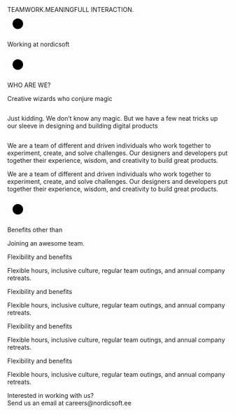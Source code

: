 <section id="team">
  <div class="ticker-wrap">
    <div class="ticker">
      <div class="ticker__item">TEAMWORK.MEANINGFULL INTERACTION.</div>
    </div>
  </div>

  <div class="container">
    <div class="service-col">
      <div class="h2-team">
        <div class="point-block">
          <svg height="48" width="48">
            <circle cx="24" cy="24" r="12" fill="black" />
          </svg>
          <p class="h2-text">Working at nordicsoft</p>
        </div>
      </div>
      <div class="gallery">
        <div class="pic pic1"><img src="/assets/images/pic1.svg" alt="" /></div>
        <div class="pic pic2"><img src="/assets/images/pic2.svg" alt="" /></div>
        <div class="pic empty"></div>
        <div class="pic pic3"><img src="/assets/images/pic3.svg" alt="" /></div>
        <div class="pic pic4"><img src="/assets/images/pic4.svg" alt="" /></div>
      </div>
    </div>
  </div>
  <div class="container">
    <div class="h2-team">
      <div class="point-block">
        <svg height="48" width="48">
          <circle cx="24" cy="24" r="12" fill="black" />
        </svg>
        <p class="h2-text">WHO ARE WE?</p>
      </div>
      <p class="h3-text">Creative wizards who conjure magic</p>
    </div>
  </div>
  <div class="container">
    <div class="wizard-block">
      <div class="text-columns">
        <div class="column">
          <p>
            Just kidding. We don’t know any magic. But we have a few neat tricks
            up our sleeve in designing and building digital products
          </p>
        </div>
        <div class="column">
          <p>
            We are a team of different and driven individuals who work together
            to experiment, create, and solve challenges. Our designers and
            developers put together their experience, wisdom, and creativity to
            build great products.
          </p>
          <p>
            We are a team of different and driven individuals who work together
            to experiment, create, and solve challenges. Our designers and
            developers put together their experience, wisdom, and creativity to
            build great products.
          </p>
        </div>
      </div>
      <div class="avatars">
        <div class="avatar avatar1"></div>
        <div class="avatar avatar2"></div>
        <div class="avatar avatar3"></div>
        <div class="avatar avatar4"></div>
        <div class="avatar avatar5"></div>
        <div class="avatar avatar6"></div>
        <div class="avatar avatar7"></div>
        <div class="avatar avatar8"></div>
        <div class="avatar avatar9"></div>
      </div>
    </div>
  </div>
  <div class="benefits">
    <div class="container">
      <div class="h2-team">
        <div class="point-block">
          <svg height="48" width="48">
            <circle cx="24" cy="24" r="12" fill="black" />
          </svg>
          <p class="h2-text">Benefits other than</p>
        </div>
        <p class="h3-text">Joining an awesome team.</p>
      </div>
    </div>
    <div class="container">
      <div class="benefit-row">
        <div class="benefit">
          <p class="title">Flexibility and benefits</p>
          <p>
            Flexible hours, inclusive culture, regular team outings, and annual
            company retreats.
          </p>
        </div>
        <div class="benefit">
          <p class="title">Flexibility and benefits</p>
          <p>
            Flexible hours, inclusive culture, regular team outings, and annual
            company retreats.
          </p>
        </div>
      </div>
      <div class="benefit-row">
        <div class="benefit">
          <p class="title">Flexibility and benefits</p>
          <p>
            Flexible hours, inclusive culture, regular team outings, and annual
            company retreats.
          </p>
        </div>
        <div class="benefit">
          <p class="title">Flexibility and benefits</p>
          <p>
            Flexible hours, inclusive culture, regular team outings, and annual
            company retreats.
          </p>
        </div>
      </div>
      <div class="gallery-benefit">
        <div class="gallery-row">
          <div class="pic-block pic1">
            <img alt="" src="/assets/images/benefit1.svg" />
          </div>
          <div class="pic-block pic2">
            <img alt="" src="/assets/images/benefit2.svg" />
          </div>
          <div class="pic-block pic3"></div>
        </div>
        <div class="gallery-row">
          <div class="pic-block pic4"></div>
          <div class="pic-block pic5">
            <img alt="" src="/assets/images/benefit5.svg" />
          </div>
          <div class="pic-block pic6">
            <img alt="" src="/assets/images/benefit6.svg" />
          </div>
        </div>
      </div>
    </div>
  </div>
  <div class="in-touch">
    <div class="container">
      <div class="title">Interested in working with us?</div>
      <div>Send us an email at careers@nordicsoft.ee</div>
    </div>
  </div>
</section>
